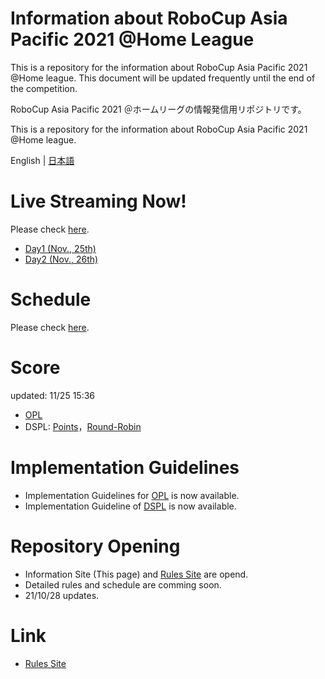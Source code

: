 # Information about RoboCup Asia Pacific 2021 @Home League
This is a repository for the information about RoboCup Asia Pacific 2021 @Home league. This document will be updated frequently until the end of the competition.

RoboCup Asia Pacific 2021 ＠ホームリーグの情報発信用リポジトリです。

This is a repository for the information about RoboCup Asia Pacific 2021 @Home league.

English | [日本語](README.md)

# Live Streaming Now!

Please check [here](https://youtu.be/ULgCVyfgaBM).

- [Day1 (Nov., 25th)](https://youtu.be/EgJm-qzpyok)
- [Day2 (Nov., 26th)](https://youtu.be/ULgCVyfgaBM)

# Schedule

Please check [here](./Data/schedule.pdf).

# Score
updated: 11/25 15:36
- [OPL](./Score/スコアシート_11251731_OPL.pdf)
- DSPL: [Points](./Score/スコアシート_11251731_DSPL1.pdf)，[Round-Robin](./Score/スコアシート_11251731_DSPL2.pdf)

# Implementation Guidelines

- Implementation Guidelines for [OPL](./Data/opl_en.md) is now available.
- Implementation Guideline of [DSPL](./Data/dspl.md) is now available.

# Repository Opening 

- Information Site (This page) and [Rules Site](https://github.com/RoboCupAtHomeJP/Rule2021) are opend.
- Detailed rules and schedule are comming soon.
- 21/10/28 updates.

# Link
- [Rules Site](https://github.com/RoboCupAtHomeJP/Rule2021)

